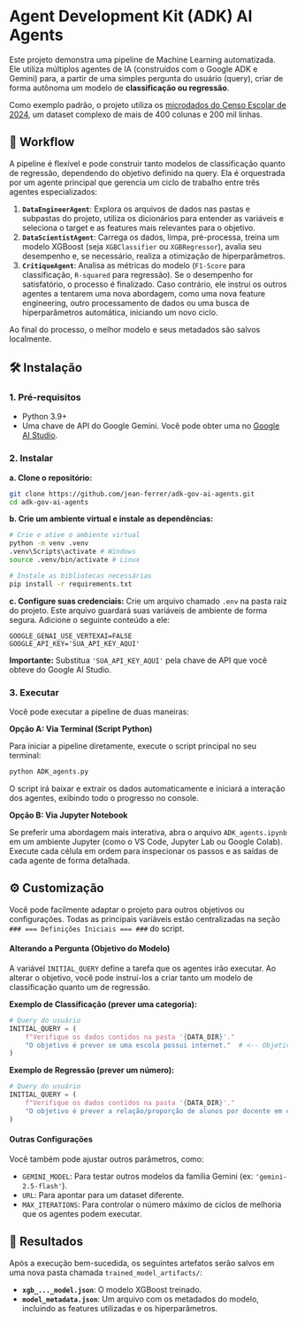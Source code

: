 # Agent Development Kit (ADK) AI Agents

Este projeto demonstra uma pipeline de Machine Learning automatizada. Ele utiliza múltiplos agentes de IA (construídos com o Google ADK e Gemini) para, a partir de uma simples pergunta do usuário (query), criar de forma autônoma um modelo de **classificação ou regressão**.

Como exemplo padrão, o projeto utiliza os [microdados do Censo Escolar de 2024](https://download.inep.gov.br/dados_abertos/microdados_censo_escolar_2024.zip), um dataset complexo de mais de 400 colunas e 200 mil linhas.

## 🔄 Workflow

A pipeline é flexível e pode construir tanto modelos de classificação quanto de regressão, dependendo do objetivo definido na query. Ela é orquestrada por um agente principal que gerencia um ciclo de trabalho entre três agentes especializados:

1.  **`DataEngineerAgent`**: Explora os arquivos de dados nas pastas e subpastas do projeto, utiliza os dicionários para entender as variáveis e seleciona o target e as features mais relevantes para o objetivo.
2.  **`DataScientistAgent`**: Carrega os dados, limpa, pré-processa, treina um modelo XGBoost (seja `XGBClassifier` ou `XGBRegressor`), avalia seu desempenho e, se necessário, realiza a otimização de hiperparâmetros.
3.  **`CritiqueAgent`**: Analisa as métricas do modelo (`F1-Score` para classificação, `R-squared` para regressão). Se o desempenho for satisfatório, o processo é finalizado. Caso contrário, ele instrui os outros agentes a tentarem uma nova abordagem, como uma nova feature engineering, outro processamento de dados ou uma busca de hiperparâmetros automática, iniciando um novo ciclo.

Ao final do processo, o melhor modelo e seus metadados são salvos localmente.

## 🛠️ Instalação

### 1\. Pré-requisitos

  - Python 3.9+
  - Uma chave de API do Google Gemini. Você pode obter uma no [Google AI Studio](https://aistudio.google.com/app/apikey).

### 2\. Instalar

**a. Clone o repositório:**

```bash
git clone https://github.com/jean-ferrer/adk-gov-ai-agents.git
cd adk-gov-ai-agents
```

**b. Crie um ambiente virtual e instale as dependências:**

```bash
# Crie e ative o ambiente virtual
python -m venv .venv
.venv\Scripts\activate # Windows
source .venv/bin/activate # Linux

# Instale as bibliotecas necessárias
pip install -r requirements.txt
```

**c. Configure suas credenciais:**
Crie um arquivo chamado `.env` na pasta raiz do projeto. Este arquivo guardará suas variáveis de ambiente de forma segura. Adicione o seguinte conteúdo a ele:

```env
GOOGLE_GENAI_USE_VERTEXAI=FALSE
GOOGLE_API_KEY='SUA_API_KEY_AQUI'
```

**Importante:** Substitua `'SUA_API_KEY_AQUI'` pela chave de API que você obteve do Google AI Studio.

### 3\. Executar

Você pode executar a pipeline de duas maneiras:

**Opção A: Via Terminal (Script Python)**

Para iniciar a pipeline diretamente, execute o script principal no seu terminal:

```bash
python ADK_agents.py
```

O script irá baixar e extrair os dados automaticamente e iniciará a interação dos agentes, exibindo todo o progresso no console.

**Opção B: Via Jupyter Notebook**

Se preferir uma abordagem mais interativa, abra o arquivo `ADK_agents.ipynb` em um ambiente Jupyter (como o VS Code, Jupyter Lab ou Google Colab). Execute cada célula em ordem para inspecionar os passos e as saídas de cada agente de forma detalhada.

## ⚙️ Customização

Você pode facilmente adaptar o projeto para outros objetivos ou configurações. Todas as principais variáveis estão centralizadas na seção `### === Definições Iniciais === ###` do script.

#### Alterando a Pergunta (Objetivo do Modelo)

A variável `INITIAL_QUERY` define a tarefa que os agentes irão executar. Ao alterar o objetivo, você pode instruí-los a criar tanto um modelo de classificação quanto um de regressão.

**Exemplo de Classificação (prever uma categoria):**

```python
# Query do usuário
INITIAL_QUERY = (
    f"Verifique os dados contidos na pasta '{DATA_DIR}'."
    "O objetivo é prever se uma escola possui internet."  # <-- Objetivo de Classificação
)
```

**Exemplo de Regressão (prever um número):**

```python
# Query do usuário
INITIAL_QUERY = (
    f"Verifique os dados contidos na pasta '{DATA_DIR}'."
    "O objetivo é prever a relação/proporção de alunos por docente em cada escola."  # <-- Objetivo de Regressão
)
```

#### Outras Configurações

Você também pode ajustar outros parâmetros, como:

  - `GEMINI_MODEL`: Para testar outros modelos da família Gemini (ex: `'gemini-2.5-flash'`).
  - `URL`: Para apontar para um dataset diferente.
  - `MAX_ITERATIONS`: Para controlar o número máximo de ciclos de melhoria que os agentes podem executar.

## 📁 Resultados

Após a execução bem-sucedida, os seguintes artefatos serão salvos em uma nova pasta chamada `trained_model_artifacts/`:

  - **`xgb_..._model.json`**: O modelo XGBoost treinado.
  - **`model_metadata.json`**: Um arquivo com os metadados do modelo, incluindo as features utilizadas e os hiperparâmetros.

